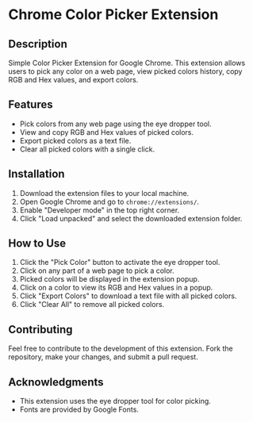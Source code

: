 # Chrome Color Picker Extension

## Description
Simple Color Picker Extension for Google Chrome. This extension allows users to pick any color on a web page, view picked colors history, copy RGB and Hex values, and export colors.

## Features
- Pick colors from any web page using the eye dropper tool.
- View and copy RGB and Hex values of picked colors.
- Export picked colors as a text file.
- Clear all picked colors with a single click.

## Installation
1. Download the extension files to your local machine.
2. Open Google Chrome and go to `chrome://extensions/`.
3. Enable "Developer mode" in the top right corner.
4. Click "Load unpacked" and select the downloaded extension folder.

## How to Use
1. Click the "Pick Color" button to activate the eye dropper tool.
2. Click on any part of a web page to pick a color.
3. Picked colors will be displayed in the extension popup.
4. Click on a color to view its RGB and Hex values in a popup.
5. Click "Export Colors" to download a text file with all picked colors.
6. Click "Clear All" to remove all picked colors.

## Contributing
Feel free to contribute to the development of this extension. Fork the repository, make your changes, and submit a pull request.

## Acknowledgments
- This extension uses the eye dropper tool for color picking.
- Fonts are provided by Google Fonts.